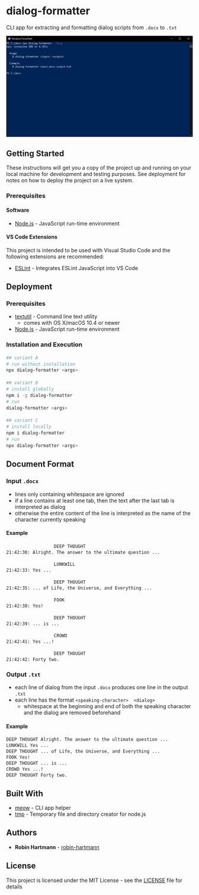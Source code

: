 # dialog-formatter
CLI app for extracting and formatting dialog scripts from `.docx` to `.txt`

![Usage](docs/images/usage.png)

## Getting Started

These instructions will get you a copy of the project up and running on your local machine for development and testing purposes. See deployment for notes on how to deploy the project on a live system.

### Prerequisites

#### Software

* [Node.js](https://nodejs.org) - JavaScript run-time environment

#### VS Code Extensions

This project is intended to be used with Visual Studio Code and the following extensions are recommended:

* [ESLint](https://marketplace.visualstudio.com/items?itemName=dbaeumer.vscode-eslint) - Integrates ESLint JavaScript into VS Code

## Deployment

### Prerequisites

* [textutil](https://ss64.com/osx/textutil.html) - Command line text utility
  * comes with OS X/macOS 10.4 or newer
* [Node.js](https://nodejs.org) - JavaScript run-time environment

### Installation and Execution

```bash
## variant A
# run without installation
npx dialog-formatter <args>

## variant B
# install globally
npm i -g dialog-formatter
# run
dialog-formatter <args>

## variant C
# install locally
npm i dialog-formatter
# run
npx dialog-formatter <args>
```

## Document Format

### Input `.docx`

* lines only containing whitespace are ignored
* if a line contains at least one tab, then the text after the last tab is interpreted as dialog
* otherwise the entire content of the line is interpreted as the name of the character currently speaking

#### Example

```
                  DEEP THOUGHT
21:42:30: Alright. The answer to the ultimate question ...

                  LUNKWILL
21:42:33: Yes ...

                  DEEP THOUGHT
21:42:35: ... of Life, the Universe, and Everything ...

                  FOOK
21:42:38: Yes!

                  DEEP THOUGHT
21:42:39: ... is ...

                  CROWD
21:42:41: Yes ...!

                  DEEP THOUGHT
21:42:42: Forty two.
```

### Output `.txt`

* each line of dialog from the input `.docx` produces one line in the output `.txt`
* each line has the format `<speaking-character>  <dialog>`
  * whitespace at the beginning and end of both the speaking character and the dialog are removed beforehand

#### Example

```
DEEP THOUGHT Alright. The answer to the ultimate question ...
LUNKWILL Yes ...
DEEP THOUGHT ... of Life, the Universe, and Everything ...
FOOK Yes!
DEEP THOUGHT ... is ...
CROWD Yes ...!
DEEP THOUGHT Forty two.
```

## Built With

* [meow](https://github.com/sindresorhus/meow) - CLI app helper
* [tmp](https://github.com/raszi/node-tmp) - Temporary file and directory creator for node.js

## Authors

* **Robin Hartmann** - [robin-hartmann](https://github.com/robin-hartmann)

## License

This project is licensed under the MIT License - see the [LICENSE](LICENSE) file for details

